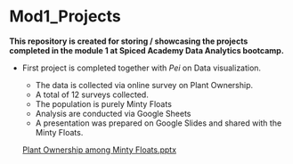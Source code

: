 # Mod1_Projects
**This repository is created for storing  / showcasing the projects completed in the module 1 at Spiced Academy Data Analytics bootcamp.<br>**

- First project is completed together with *Pei* on Data visualization.
  - The data is collected via online survey on Plant Ownership.
  - A total of 12 surveys collected.
  - The population is purely Minty Floats
  - Analysis are conducted via Google Sheets
  - A presentation was prepared on Google Slides and shared with the Minty Floats. <br>
  
  [Plant Ownership among Minty Floats.pptx](https://github.com/user-attachments/files/15589077/Plant.Ownership.among.Minty.Floats.pptx)
